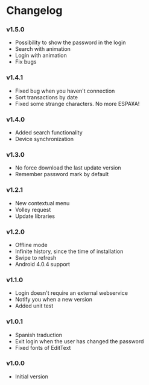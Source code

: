 # Changelog

### v1.5.0
- Possibility to show the password in the login
- Search with animation
- Login with animation
- Fix bugs

### v1.4.1
- Fixed bug when you haven't connection
- Sort transactions by date
- Fixed some strange characters. No more ESPA¥A!

### v1.4.0
- Added search functionality
- Device synchronization

### v1.3.0
- No force download the last update version
- Remember password mark by default

### v1.2.1
- New contextual menu
- Volley request
- Update libraries

### v1.2.0
- Offline mode
- Infinite history, since the time of installation
- Swipe to refresh
- Android 4.0.4 support

### v1.1.0
- Login doesn't require an external webservice
- Notify you when a new version
- Added unit test

### v1.0.1
- Spanish traduction
- Exit login when the user has changed the password
- Fixed fonts of EditText

### v1.0.0
- Initial version
